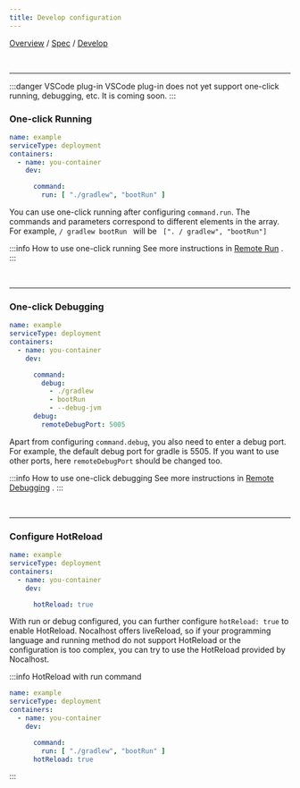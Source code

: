 ```yaml
---
title: Develop configuration
---
```

[Overview](config-en.md) / [Spec](config-spec-en.md) / [Develop](config-develop.md)

<br/>

******

:::danger VSCode plug-in
VSCode plug-in does not yet support one-click running, debugging, etc. It is coming soon. 
:::


### One-click Running

```yaml
name: example
serviceType: deployment
containers:
  - name: you-container
    dev:

      command:
        run: [ "./gradlew", "bootRun" ]
```

You can use one-click running after configuring `command.run`. The commands and parameters  correspond to different elements in the array. For example, `/ gradlew bootRun ` will be ` [". / gradlew", "bootRun"]`

:::info How to use one-click running
See more instructions in [Remote Run](../guides/remote-run.md) .
:::

<br/>

******

### One-click Debugging

```yaml
name: example
serviceType: deployment
containers:
  - name: you-container
    dev:

      command:
        debug:
          - ./gradlew
          - bootRun
          - --debug-jvm
      debug:
        remoteDebugPort: 5005
```

Apart from configuring  `command.debug`, you also need to enter a debug port. For example, the default debug port for gradle is 5505. If you want to use other ports, here `remoteDebugPort` should be changed too.

:::info How to use one-click debugging
See more instructions in [Remote Debugging](../guides/debug/jetbrains-debug.mdx) .
:::


<br/>

******

### Configure HotReload


```yaml
name: example
serviceType: deployment
containers:
  - name: you-container
    dev:

      hotReload: true
```

With run or debug configured, you can further configure  `hotReload: true`  to enable HotReload. Nocalhost offers liveReload, so if your programming language and running method do not support HotReload or the configuration is too complex, you can try to use the HotReload provided by Nocalhost.

:::info HotReload with run command
```yaml
name: example
serviceType: deployment
containers:
  - name: you-container
    dev:

      command:
        run: [ "./gradlew", "bootRun" ]
      hotReload: true
```

:::